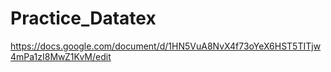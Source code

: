 # Practice_Datatex

https://docs.google.com/document/d/1HN5VuA8NvX4f73oYeX6HST5TITjw4mPa1zI8MwZ1KvM/edit
